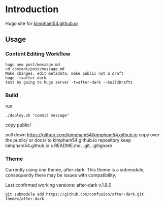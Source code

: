 # Introduction

Hugo site for [kimpham54.github.io](http://kimpham54.github.io/)

## Usage

### Content Editing Workflow

```
hugo new post/message.md
cd content/post/message.md
Make changes, edit metadata, make public not a draft
hugo -t=after-dark
test by going to hugo server -t=after-dark --buildDrafts
```

### Build

run

```
./deploy.sh "commit message"
```

copy public/

pull down https://github.com/kimpham54/kimpham54.github.io
copy over the public/ or docs/ to kimpham54.github.io repository
keep kimpham54.github.io's README.md, .git, .gitignore


### Theme

Currently using one theme, after-dark. This theme is a submodule, consequently there may be issues with compatibility.

Last confirmed working versions:
after-dark v.1.8.0

```
git submodule add https://github.com/comfusion/after-dark.git themes/after-dark
```
